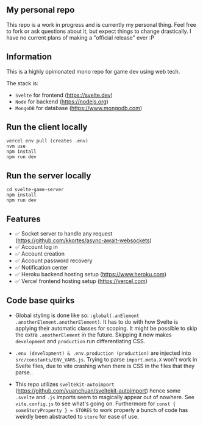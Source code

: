 ## My personal repo

This repo is a work in progress and is currently my personal thing. Feel free to fork or ask questions about it, but expect things to change drastically. I have no current plans of making a "official release" ever :P

## Information

This is a highly opinionated mono repo for game dev using web tech.

The stack is:

- `Svelte` for frontend (https://svelte.dev)
- `Node` for backend (https://nodejs.org)
- `MongoDB` for database (https://www.mongodb.com)

## Run the client locally

```
vercel env pull (creates .env)
nvm use
npm install
npm run dev
```

## Run the server locally

```
cd svelte-game-server
npm install
npm run dev
```

## Features

- ✅ Socket server to handle any request (https://github.com/kkortes/async-await-websockets)
- ✅ Account log in
- ✅ Account creation
- ✅ Account password recovery
- ✅ Notification center
- ✅ Heroku backend hosting setup (https://www.heroku.com)
- ✅ Vercel frontend hosting setup (https://vercel.com)

## Code base quirks

- Global styling is done like so: `:global(.anElement .anotherElement.anotherElement)`. It has to do with how Svelte is applying their automatic classes for scoping. It might be possible to skip the extra `.anotherElement` in the future. Skipping it now makes `development` and `production` run differentiating CSS.

- `.env (development) & .env.production (production)` are injected into `src/constants/ENV_VARS.js`. Trying to parse `import.meta.X` won't work in Svelte files, due to vite crashing when there is CSS in the files that they parse..

- This repo utilizes `sveltekit-autoimport` (https://github.com/yuanchuan/sveltekit-autoimport) hence some `.svelte` and `.js` imports seem to magically appear out of nowhere. See `vite.config.js` to see what's going on. Furthermore for `const { someStoryProperty } = STORES` to work properly a bunch of code has weirdly been abstracted to `store` for ease of use.
